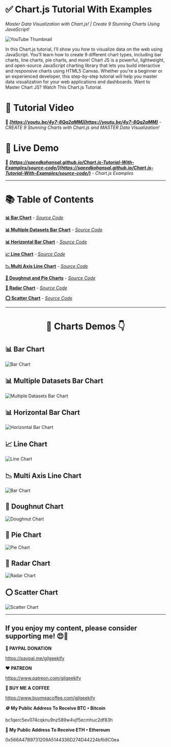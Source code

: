# ✅ Chart.js Tutorial With Examples

_Master Data Visualization with Chart.js! | Create 9 Stunning Charts Using JavaScript!_

![YouTube Thumbnail](images/chart.js-tutorial.png "Chart.js Tutorial With Examples - YouTube Thumbnail")

In this Chart.js tutorial, I’ll show you how to visualize data on the web using JavaScript. You’ll learn how to create 9 different chart types, including bar charts, line charts, pie charts, and more! Chart JS is a powerful, lightweight, and open-source JavaScript charting library that lets you build interactive and responsive charts using HTML5 Canvas. Whether you're a beginner or an experienced developer, this step-by-step tutorial will help you master data visualization for your web applications and dashboards. Want to Master Chart JS? Watch This Chart.js Tutorial.

# 🎥 Tutorial Video
🔗 ***[https://youtu.be/4y7-8Qq2aMM](https://youtu.be/4y7-8Qq2aMM)*** - *CREATE 9 Stunning Charts with Chart.js and MASTER Data Visualization!*

# 🔴 Live Demo
🔗 ***[https://saeedkohansal.github.io/Chart.js-Tutorial-With-Examples/source-code/](https://saeedkohansal.github.io/Chart.js-Tutorial-With-Examples/source-code/)*** - *Chart.js Examples*

<hr>

# 📚 Table of Contents

**[📊 Bar Chart](https://saeedkohansal.github.io/Chart.js-Tutorial-With-Examples/source-code/charts/bar-chart.html)** - *[Source Code](source-code/charts/bar-chart.html)*

**[📊 Multiple Datasets Bar Chart](https://saeedkohansal.github.io/Chart.js-Tutorial-With-Examples/source-code/charts/bar-chart-multiple-datasets.html)** - *[Source Code](source-code/charts/bar-chart-multiple-datasets.html)*

**[📊 Horizontal Bar Chart](https://saeedkohansal.github.io/Chart.js-Tutorial-With-Examples/source-code/charts/bar-chart-horizontal.html)** - *[Source Code](source-code/charts/bar-chart-horizontal.html)*

**[📈 Line Chart](https://saeedkohansal.github.io/Chart.js-Tutorial-With-Examples/source-code/charts/line-chart.html)** - *[Source Code](source-code/charts/line-chart.html)*

**[📉 Multi Axis Line Chart](https://saeedkohansal.github.io/Chart.js-Tutorial-With-Examples/source-code/charts/line-chart-multi-axis.html)** - *[Source Code](source-code/charts/line-chart-multi-axis.html)*

**[🍩 Doughnut and Pie Charts](https://saeedkohansal.github.io/Chart.js-Tutorial-With-Examples/source-code/charts/doughnut-and-pie-charts.html)** - *[Source Code](source-code/charts/doughnut-and-pie-charts.html)*

**[🔶 Radar Chart](https://saeedkohansal.github.io/Chart.js-Tutorial-With-Examples/source-code/charts/radar-chart.html)** - *[Source Code](source-code/charts/radar-chart.html)*

**[⭕ Scatter Chart](https://saeedkohansal.github.io/Chart.js-Tutorial-With-Examples/source-code/charts/scatter-chart.html)** - *[Source Code](source-code/charts/scatter-chart.html)*

<hr>

<div align="center"><h1>📸 Charts Demos 👇</h1></div>

## 📊 Bar Chart

![Bar Chart](images/chart.js-examples/bar-chart.png "Bar Chart - Example")

## 📊 Multiple Datasets Bar Chart

![Multiple Datasets Bar Chart](images/chart.js-examples/bar-chart-multiple-datasets.png "Multiple Datasets Bar Chart - Example")

## 📊 Horizontal Bar Chart

![Horizontal Bar Chart](images/chart.js-examples/bar-chart-horizontal.png "Horizontal Bar Chart - Example")

## 📈 Line Chart

![Line Chart](images/chart.js-examples/line-chart.png "Line Chart - Example")

## 📉 Multi Axis Line Chart

![Bar Chart](images/chart.js-examples/line-chart-multi-axis.png "Multi Axis Line Chart - Example")

## 🍩 Doughnut Chart

![Doughnut Chart](images/chart.js-examples/doughnut-chart.png "Doughnut Chart - Example")

## 🍩 Pie Chart

![Pie Chart](images/chart.js-examples/pie-chart.png "Pie Chart - Example")

## 🔶 Radar Chart

![Radar Chart](images/chart.js-examples/radar-chart.png "Radar Chart - Example")

## ⭕ Scatter Chart

![Scatter Chart](images/chart.js-examples/scatter-chart.png "Scatter Chart - Example")

<hr>

## If you enjoy my content, please consider supporting me! 😍🙏

**💙 PAYPAL DONATION**

https://paypal.me/gilgeekify

**❤️ PATREON**

https://www.patreon.com/gilgeekify

**💛 BUY ME A COFFEE**

https://www.buymeacoffee.com/gilgeekify

**🪙 My Public Address To Receive BTC • Bitcoin**

bc1qerc5ev074cqknu9nz589w4vjf5ecmhuc2df83h

**🥈 My Public Address To Receive ETH • Ethereum**

0x566A47B9731209A5144336D274D44224bfb9C0ea

